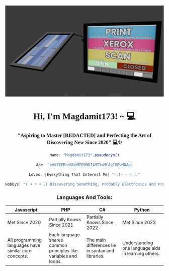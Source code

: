 ![alt text](./printer.jpg)
<h1 align="center"><font face="cursive">Hi, I'm Magdamit173! ~ 💻</font></h1>
<center>
<h3 align="center"><font face="cursive">"Aspiring to Master [REDACTED] and Perfecting the Art of Discovering New Since 2020" 💻✨</font></h3>


```javascript
Name: "Magdamit173".pseudonym()
```
```javascript
Age: `bmV3IERhdGUoMTE0NDI4MTYwMCAqIDEwMDAp`
```
```javascript
Loves: |Everything That Interest Me| "♡⸜(˃ ᵕ ˂ )⸝"
```
```java
Hobbys: "( • ᴖ • ｡) Discovering Something, Probably Electronics and Programming, Even If I'm Bad at Calculus."
```
### Languages And Tools: 
| Javascript | PHP | C# | Python |
|------------|-----|----|--------|
| Met Since 2020 | Partially Knows Since 2021 | Partially Knows Since 2022 | Met Since 2023 | 
| All programming languages have similar core concepts. | Each language shares common principles like variables and loops. | The main differences lie in syntax and libraries. | Understanding one language aids in learning others. |

